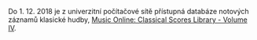 
Do 1. 12. 2018 je z univerzitní počítačové sítě přístupná databáze notových záznamů klasické hudby, [Music Online: Classical Scores Library - Volume IV](http://search.alexanderstreet.com/shmu).
